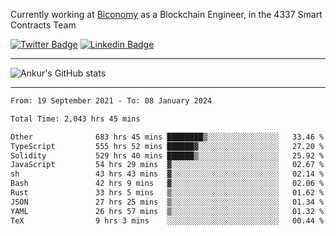 Currently working at [Biconomy](https://biconomy.io/) as a Blockchain Engineer, in the 4337 Smart Contracts Team

 [![Twitter Badge](https://img.shields.io/badge/-@ankurdubey521-1ca0f1?style=flat-square&labelColor=1ca0f1&logo=twitter&logoColor=white&link=https://twitter.com/ankurdubey521)](https://twitter.com/ankurdubey521) [![Linkedin Badge](https://img.shields.io/badge/-ankurdubey521-blue?style=flat-square&logo=Linkedin&logoColor=white&link=https://www.linkedin.com/in/ankurdubey521/)](https://www.linkedin.com/in/ankurdubey521/)

<hr/>

![Ankur's GitHub stats](https://github-readme-stats.vercel.app/api?username=ankurdubey521&count_private=true&theme=radical)

<hr/>

<!--START_SECTION:waka-->

```txt
From: 19 September 2021 - To: 08 January 2024

Total Time: 2,043 hrs 45 mins

Other              683 hrs 45 mins ████████▒░░░░░░░░░░░░░░░░   33.46 %
TypeScript         555 hrs 52 mins ██████▓░░░░░░░░░░░░░░░░░░   27.20 %
Solidity           529 hrs 40 mins ██████▒░░░░░░░░░░░░░░░░░░   25.92 %
JavaScript         54 hrs 29 mins  ▓░░░░░░░░░░░░░░░░░░░░░░░░   02.67 %
sh                 43 hrs 43 mins  ▓░░░░░░░░░░░░░░░░░░░░░░░░   02.14 %
Bash               42 hrs 9 mins   ▓░░░░░░░░░░░░░░░░░░░░░░░░   02.06 %
Rust               33 hrs 5 mins   ▒░░░░░░░░░░░░░░░░░░░░░░░░   01.62 %
JSON               27 hrs 25 mins  ▒░░░░░░░░░░░░░░░░░░░░░░░░   01.34 %
YAML               26 hrs 57 mins  ▒░░░░░░░░░░░░░░░░░░░░░░░░   01.32 %
TeX                9 hrs 3 mins    ░░░░░░░░░░░░░░░░░░░░░░░░░   00.44 %
```

<!--END_SECTION:waka-->
